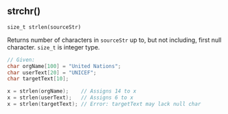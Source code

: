 

## strchr()

`size_t strlen(sourceStr)`

Returns number of characters in `sourceStr` up to, but not including, first null character. `size_t` is integer type.

```cpp
// Given:
char orgName[100] = "United Nations"; 
char userText[20] = "UNICEF"; 
char targetText[10];

x = strlen(orgName);    // Assigns 14 to x 
x = strlen(userText);   // Assigns 6 to x
x = strlen(targetText); // Error: targetText may lack null char
```
